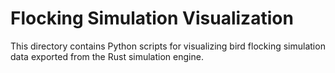 # Flocking Simulation Visualization

This directory contains Python scripts for visualizing bird flocking simulation data exported from the Rust simulation engine.
